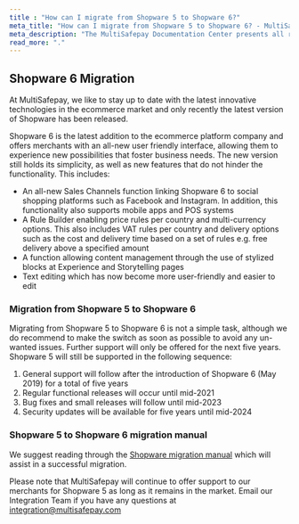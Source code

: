 ```yaml
---
title : "How can I migrate from Shopware 5 to Shopware 6?"
meta_title: "How can I migrate from Shopware 5 to Shopware 6? - MultiSafepay Docs"
meta_description: "The MultiSafepay Documentation Center presents all relevant information about our Plugins and API. You can also find support pages for payment methods, tools and general questions as well as the contact details of our Support and Integration Teams."
read_more: "."
---
```


## Shopware 6 Migration

At MultiSafepay, we like to stay up to date with the latest innovative technologies in the ecommerce market and only recently the latest version of Shopware has been released.

Shopware 6 is the latest addition to the ecommerce platform company and offers merchants with an all-new user friendly interface, allowing them to experience new possibilities that foster business needs. The new version still holds its simplicity, as well as new features that do not hinder the functionality. This includes:

* An all-new Sales Channels function linking Shopware 6 to social shopping platforms such as Facebook and Instagram. In addition, this functionality also supports mobile apps and POS systems
* A Rule Builder enabling price rules per country and multi-currency options. This also includes VAT rules per country and delivery options such as the cost and delivery time based on a set of rules e.g. free delivery above a specified amount
* A function allowing content management through the use of stylized blocks at Experience and Storytelling pages
* Text editing which has now become more user-friendly and easier to edit

### Migration from Shopware 5 to Shopware 6

Migrating from Shopware 5 to Shopware 6 is not a simple task, although we do recommend to make the switch as soon as possible to avoid any un-wanted issues. Further support will only be offered for the next five years. Shopware 5 will still be supported in the following sequence:

1. General support will follow after the introduction of Shopware 6 (May 2019) for a total of five years
2. Regular functional releases will occur until mid-2021
3. Bug fixes and small releases will follow until mid-2023
4. Security updates will be available for five years until mid-2024

### Shopware 5 to Shopware 6 migration manual

We suggest reading through the [Shopware migration manual](https://docs.shopware.com/en/migration-en) which will assist in a successful migration.

Please note that MultiSafepay will continue to offer support to our merchants for Shopware 5 as long as it remains in the market. Email our Integration Team if you have any questions at <integration@multisafepay.com>